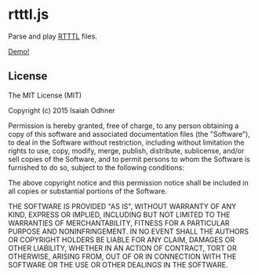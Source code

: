 
# rtttl.js

Parse and play [RTTTL](RTTTL.md) files.

[Demo!](http://1j01.github.io/rtttl.js/)

<!--
## Usage

	npm install ringtone

or

	<script src="ringtone.js">

and then

	var ringtone = new Ringtone("Never Go:d=4,o=6,b=125:g#5, a#5, c#5, a#5, 8f.5, 8f.5, d#.5, g#5, a#5, c#5, a#5, 8d#.5, 8d#.5, 8c#.5, c5, 8a#5, g#5, a#5, c#5, a#5, c#5, 8d#5, 8c.5, a#5, g#5, 8g#5, 8d#5, 8c#5, 2c#5, g#5, a#5, c#5, a#5, f5, 8f5, d#.5, g#5, a#5, c#5, a#5, g#5, 8c#5, 8c#.5, c5, 8a#5, g#5, a#5, c#5, a#5, c#5, 8d#5, 8c.5, a#5, g#5, 8g#5, d#5, c#5");

or

	var custom = new Ringtone()
		.defaultNoteLengthFraction(4)
		.defaultOctave(6)
		.tempo(125)
		.note(...)
		.note(...)
		.rest()
		.note(...)
		.name("Something");
	var rtttl = custom.toString();
-->


## License

The MIT License (MIT)

Copyright (c) 2015 Isaiah Odhner

Permission is hereby granted, free of charge, to any person obtaining a copy
of this software and associated documentation files (the "Software"), to deal
in the Software without restriction, including without limitation the rights
to use, copy, modify, merge, publish, distribute, sublicense, and/or sell
copies of the Software, and to permit persons to whom the Software is
furnished to do so, subject to the following conditions:

The above copyright notice and this permission notice shall be included in
all copies or substantial portions of the Software.

THE SOFTWARE IS PROVIDED "AS IS", WITHOUT WARRANTY OF ANY KIND, EXPRESS OR
IMPLIED, INCLUDING BUT NOT LIMITED TO THE WARRANTIES OF MERCHANTABILITY,
FITNESS FOR A PARTICULAR PURPOSE AND NONINFRINGEMENT. IN NO EVENT SHALL THE
AUTHORS OR COPYRIGHT HOLDERS BE LIABLE FOR ANY CLAIM, DAMAGES OR OTHER
LIABILITY, WHETHER IN AN ACTION OF CONTRACT, TORT OR OTHERWISE, ARISING FROM,
OUT OF OR IN CONNECTION WITH THE SOFTWARE OR THE USE OR OTHER DEALINGS IN
THE SOFTWARE.
